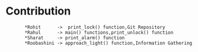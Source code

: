 # Contribution
           *Rohit      ->  print_lock() function,Git Repository
           *Rahul      -> main() functions,print_unlock() function
           *Sharat     -> print_alarm() function
           *Roobashini -> approach_light() function,Information Gathering
  
    
